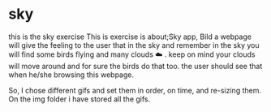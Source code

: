 # sky
this is the sky exercise 
This is exercise is about;Sky app,
Bild a webpage will give the feeling to the user that  in the sky and remember in the sky you will find some birds flying and many clouds :cloud: .
keep on mind your clouds will move around and for sure the birds do that too.
the user should see that when he/she browsing this webpage.

So, I chose different gifs and set them in order, on time, and re-sizing them. On the img folder i have stored all the gifs.
